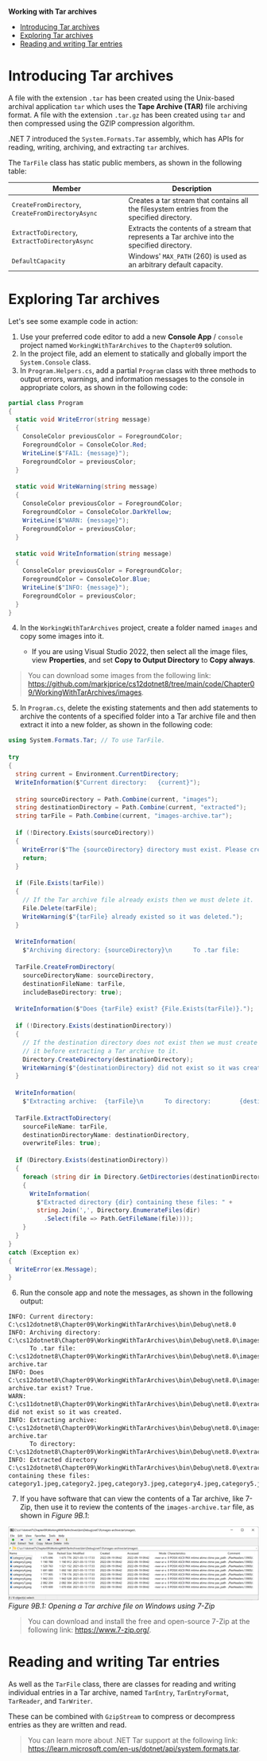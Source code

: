 **Working with Tar archives**

- [Introducing Tar archives](#introducing-tar-archives)
- [Exploring Tar archives](#exploring-tar-archives)
- [Reading and writing Tar entries](#reading-and-writing-tar-entries)


# Introducing Tar archives

A file with the extension `.tar` has been created using the Unix-based archival application `tar` which uses the **Tape Archive (TAR)** file archiving format. A file with the extension `.tar.gz` has been created using `tar` and then compressed using the GZIP compression algorithm.

.NET 7 introduced the `System.Formats.Tar` assembly, which has APIs for reading, writing, archiving, and extracting `tar` archives.

The `TarFile` class has static public members, as shown in the following table:

Member|Description
---|---
`CreateFromDirectory`, `CreateFromDirectoryAsync`|Creates a tar stream that contains all the filesystem entries from the specified directory.
`ExtractToDirectory`, `ExtractToDirectoryAsync`|Extracts the contents of a stream that represents a Tar archive into the specified directory.
`DefaultCapacity`|Windows' `MAX_PATH` (260) is used as an arbitrary default capacity.

# Exploring Tar archives

Let's see some example code in action:
1.	Use your preferred code editor to add a new **Console App** / `console` project named `WorkingWithTarArchives` to the `Chapter09` solution.
2.	In the project file, add an element to statically and globally import the `System.Console` class.
3.	In `Program.Helpers.cs`, add a partial `Program` class with three methods to output errors, warnings, and information messages to the console in appropriate colors, as shown in the following code:
```cs
partial class Program
{
  static void WriteError(string message)
  {
    ConsoleColor previousColor = ForegroundColor;
    ForegroundColor = ConsoleColor.Red;
    WriteLine($"FAIL: {message}");
    ForegroundColor = previousColor;
  }

  static void WriteWarning(string message)
  {
    ConsoleColor previousColor = ForegroundColor;
    ForegroundColor = ConsoleColor.DarkYellow;
    WriteLine($"WARN: {message}");
    ForegroundColor = previousColor;
  }

  static void WriteInformation(string message)
  {
    ConsoleColor previousColor = ForegroundColor;
    ForegroundColor = ConsoleColor.Blue;
    WriteLine($"INFO: {message}");
    ForegroundColor = previousColor;
  }
}
```

4.	In the `WorkingWithTarArchives` project, create a folder named `images` and copy some images into it.

    - If you are using Visual Studio 2022, then select all the image files, view **Properties**, and set **Copy to Output Directory** to **Copy always**.

> You can download some images from the following link: https://github.com/markjprice/cs12dotnet8/tree/main/code/Chapter09/WorkingWithTarArchives/images.

5.	In `Program.cs`, delete the existing statements and then add statements to archive the contents of a specified folder into a Tar archive file and then extract it into a new folder, as shown in the following code:
```cs
using System.Formats.Tar; // To use TarFile.

try
{
  string current = Environment.CurrentDirectory;
  WriteInformation($"Current directory:   {current}");

  string sourceDirectory = Path.Combine(current, "images");
  string destinationDirectory = Path.Combine(current, "extracted");
  string tarFile = Path.Combine(current, "images-archive.tar");

  if (!Directory.Exists(sourceDirectory))
  {
    WriteError($"The {sourceDirectory} directory must exist. Please create it and add some files to it.");
    return;
  }

  if (File.Exists(tarFile))
  {
    // If the Tar archive file already exists then we must delete it.
    File.Delete(tarFile);
    WriteWarning($"{tarFile} already existed so it was deleted.");
  }

  WriteInformation(
    $"Archiving directory: {sourceDirectory}\n      To .tar file:        {tarFile}");

  TarFile.CreateFromDirectory(
    sourceDirectoryName: sourceDirectory,
    destinationFileName: tarFile,
    includeBaseDirectory: true);

  WriteInformation($"Does {tarFile} exist? {File.Exists(tarFile)}.");

  if (!Directory.Exists(destinationDirectory))
  {
    // If the destination directory does not exist then we must create
    // it before extracting a Tar archive to it.
    Directory.CreateDirectory(destinationDirectory);
    WriteWarning($"{destinationDirectory} did not exist so it was created.");
  }

  WriteInformation(
    $"Extracting archive:  {tarFile}\n      To directory:        {destinationDirectory}");

  TarFile.ExtractToDirectory(
    sourceFileName: tarFile,
    destinationDirectoryName: destinationDirectory,
    overwriteFiles: true);

  if (Directory.Exists(destinationDirectory))
  {
    foreach (string dir in Directory.GetDirectories(destinationDirectory))
    {
      WriteInformation(
        $"Extracted directory {dir} containing these files: " +
        string.Join(',', Directory.EnumerateFiles(dir)
          .Select(file => Path.GetFileName(file))));
    }
  }
}
catch (Exception ex)
{
  WriteError(ex.Message);
}
```

6.	Run the console app and note the messages, as shown in the following output:
```
INFO: Current directory:   C:\cs12dotnet8\Chapter09\WorkingWithTarArchives\bin\Debug\net8.0
INFO: Archiving directory: C:\cs12dotnet8\Chapter09\WorkingWithTarArchives\bin\Debug\net8.0\images
      To .tar file:        C:\cs12dotnet8\Chapter09\WorkingWithTarArchives\bin\Debug\net8.0\images-archive.tar
INFO: Does C:\cs12dotnet8\Chapter09\WorkingWithTarArchives\bin\Debug\net8.0\images-archive.tar exist? True.
WARN: C:\cs11dotnet8\Chapter09\WorkingWithTarArchives\bin\Debug\net8.0\extracted did not exist so it was created.
INFO: Extracting archive:  C:\cs12dotnet8\Chapter09\WorkingWithTarArchives\bin\Debug\net8.0\images-archive.tar
      To directory:        C:\cs12dotnet8\Chapter09\WorkingWithTarArchives\bin\Debug\net8.0\extracted
INFO: Extracted directory C:\cs12dotnet8\Chapter09\WorkingWithTarArchives\bin\Debug\net8.0\extracted\images containing these files: category1.jpeg,category2.jpeg,category3.jpeg,category4.jpeg,category5.jpeg,category6.jpeg,category7.jpeg,category8.jpeg
```

7.	If you have software that can view the contents of a Tar archive, like 7-Zip, then use it to review the contents of the `images-archive.tar` file, as shown in *Figure 9B.1*:

![Opening a Tar archive file on Windows using 7-Zip](assets/B19586_09B_01.png)
*Figure 9B.1: Opening a Tar archive file on Windows using 7-Zip*

> You can download and install the free and open-source 7-Zip at the following link: https://www.7-zip.org/.

# Reading and writing Tar entries

As well as the `TarFile` class, there are classes for reading and writing individual entries in a Tar archive, named `TarEntry`, `TarEntryFormat`, `TarReader`, and `TarWriter`. 

These can be combined with `GzipStream` to compress or decompress entries as they are written and read.

> You can learn more about .NET Tar support at the following link: https://learn.microsoft.com/en-us/dotnet/api/system.formats.tar.
